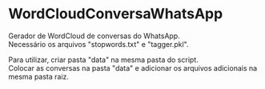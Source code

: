 # WordCloudConversaWhatsApp

Gerador de WordCloud de conversas do WhatsApp.  
Necessário os arquivos "stopwords.txt" e "tagger.pkl".  
  
Para utilizar, criar pasta "data" na mesma pasta do script.  
Colocar as conversas na pasta "data" e adicionar os arquivos adicionais na mesma pasta raiz.
